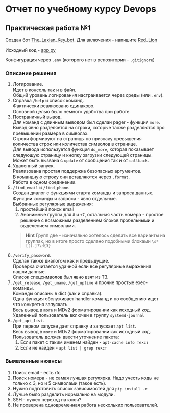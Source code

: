 # Отчет по учебному курсу Devops

## Практическая работа №1

Создан бот [The_Laxian_Key_bot](https://t.me/The_Laxian_Key_bot). Для включения - напишите [Red_Lion](https://t.me/red_lion)

Исходный код - [app.py](app.py)

Конфигурация через `.env` (которого нет в репозитории - `.gitignore`)

### Описание решения

1. Логирование.\
Идет в консоль так и в файл.\
Общий уровень логирования настраивается через среды (или `.env`).
2. Справка `/help` и список команд.\
Фактически реализовано одинаково.\
Основной целью было немного удобства при работе.
3. Постраничный вывод.\
Для команд с длинным выводом был сделан pager - функция `more`. \
Вывод явно разделяется на строки, которые также разделяются про превышении размера в символах.\
Строки формируют на страницы по признаку превышения количества строк или количества символов в странице. \
Для вывода используется функция `do_more`, которая показывает следующую страницу и кнопку загрузки следующей страницы. Может быть вызвана с `update` от сообщения так и от `callback`.
4. Удаленный запуск.\
Реализована простая поддержка безопасных аргументов.\
В командную строку они вставляются через `.format`. \
Работа в одном соединении.
5. `/find_email` и `/find_phone`.\
Создан диалог с функциями старта команды и запроса данных.\
Функции команды и запроса - явно отдельные. \
Выбранные регулярные выражения:
    1. простейший поиск email
    2. Анонимные группа для `8` и `+7`, остальная часть номера - простое решение с возможным разделением блоков пробельными и выделением символами.
    > **Hint**
    > Групп две - изначально хотелось сделать все варианты на группах, но в итоге просто сделано подобными блоками `\s*[()-]?\d{3}`
6. `/verify_password`.\
Сделан также диалогом как и предыдущие.\
Проверка считается удачной если все регулярные выражения нашли данные.\
Список спецсимволов был явно взят из ТЗ.
7. `/get_release`, `/get_uname`, `/get_uptime` и прочие простые exec-команды.\
Команды описаны в dict (как и справка).\
Одна функция обслуживает handler команд и по сообщению ищет что конкретно запускать.\
Весь вывод в `more` и MDv2 форматировании как исходный код.\
Удаленный пользователь включен в группу `systemd-journal`
8. `/get_apt_list`.\
При первом запуске дает справку и запускает `apt list`.\
Весь вывод в `more` и MDv2 форматировании как исходный код. \
Пользователь должен ввести уточнение пакета:
    1. Если пакет с таким именем найден - `apt-cache info текст`
    2. Если не найден - `apt list | grep текст`

### Выявленные нюансы

1. Поиск email - есть rfc
2. Поиск номера - не самая лучшая регулярка. Надо учесть коды не только с 3, но и 5 символами (такое есть).
3. Нужно подготовить список зависимостей для `pip install -r`
4. Лучше было разделить нормально на модули.
5. SSH - нужен переход на ключ?
6. Не проверена одновременная работа нескольких пользователей.